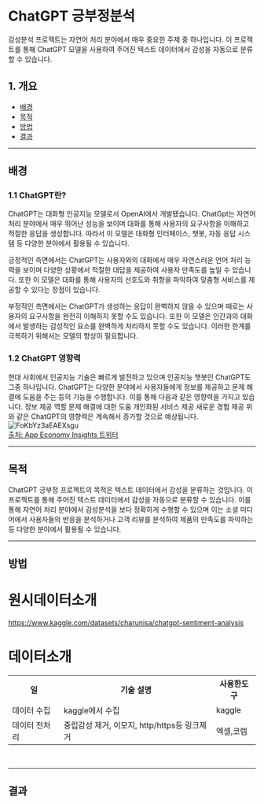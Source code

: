 # ChatGPT 긍부정분석

감성분석 프로젝트는 자연어 처리 분야에서 매우 중요한 주제 중 하나입니다. 이 프로젝트를 통해 ChatGPT 모델을 사용하여 주어진 텍스트 데이터에서 감성을 자동으로 분류할 수 있습니다.


## 1. 개요
- [배경](#배경)
- [목적](#목적)
- [방법](#방법)
- [결과](#결과)

<hr>

## 배경 
### 1.1 ChatGPT란?
ChatGPT는 대화형 인공지능 모델로서 OpenAI에서 개발됐습니다. ChatGpt는 자연어 처리 분야에서 매우 뛰어난 성능을 보이며 대화를 통해 사용자의 요구사항을 이해하고 적절한 응답을 생성합니다. 따라서 이 모델은 대화형 인터페이스, 챗봇, 자동 응답 시스템 등 다양한 분야에서 활용될 수 있습니다.

긍정적인 측면에서는 ChatGPT는 사용자와의 대화에서 매우 자연스러운 언어 처리 능력을 보이며 다양한 상황에서 적절한 대답을 제공하여 사용자 만족도를 높일 수 있습니다. 또한 이 모델은 대화를 통해 사용자의 선호도와 취향을 파악하여 맞춤형 서비스를 제공할 수 있다는 장점이 있습니다.

부정적인 측면에서는 ChatGPT가 생성하는 응답이 완벽하지 않을 수 있으며 때로는 사용자의 요구사항을 완전히 이해하지 못할 수도 있습니다. 또한 이 모델은 인간과의 대화에서 발생하는 감성적인 요소를 완벽하게 처리하지 못할 수도 있습니다. 이러한 한계를 극복하기 위해서는 모델의 향상이 필요합니다.

### 1.2 ChatGPT 영향력
현대 사회에서 인공지능 기술은 빠르게 발전하고 있으며 인공지능 챗봇인 ChatGPT도 그중 하나입니다. 
ChatGPT는 다양한 분야에서 사용자들에게 정보를 제공하고 문제 해결에 도움을 주는 등의 기능을 수행합니다.
이를 통해 다음과 같은 영향력을 가지고 있습니다.
정보 제공 역할
문제 해결에 대한 도움
개인화된 서비스 제공
새로운 경험 제공
위와 같은 ChatGPT의 영향력은 계속해서 증가할 것으로 예상됩니다. 
![FoKbYz3aEAEXsgu](https://user-images.githubusercontent.com/79897862/232948648-5797ee6e-9fde-4b28-bf5a-b000826cab6d.jpg)<br>
<a href="https://twitter.com/EconomyApp/status/1622029832099082241">출처: App Economy Insights 트위터</a>

<hr>

## 목적
ChatGPT 긍부정 프로젝트의 목적은 텍스트 데이터에서 감성을 분류하는 것입니다. 이 프로젝트를 통해 주어진 텍스트 데이터에서 감성을 자동으로 분류할 수 있습니다. 이를 통해 자연어 처리 분야에서 감성분석을 보다 정확하게 수행할 수 있으며 이는 소셜 미디어에서 사용자들의 반응을 분석하거나 고객 리뷰를 분석하여 제품의 만족도를 파악하는 등 다양한 분야에서 활용될 수 있습니다.

<hr>

## 방법 
# 원시데이터소개
https://www.kaggle.com/datasets/charunisa/chatgpt-sentiment-analysis
# 데이터소개
<table style="width:100%">
  <tr>
    <th>일</th>
    <th>기술 설명</th> 
    <th>사용한도구</th>
  </tr>
  <tr>
    <td>데이터 수집</td>
    <td>kaggle에서 수집 </td> 
    <td>kaggle</td>
  </tr>
  <tr>
    <td>데이터 전처리</td>
    <td>중립감성 제거, 이모지, http/https등 링크제거</td>
    <td>엑셀,코렙</td>
</table><br>

<hr>

## 결과
